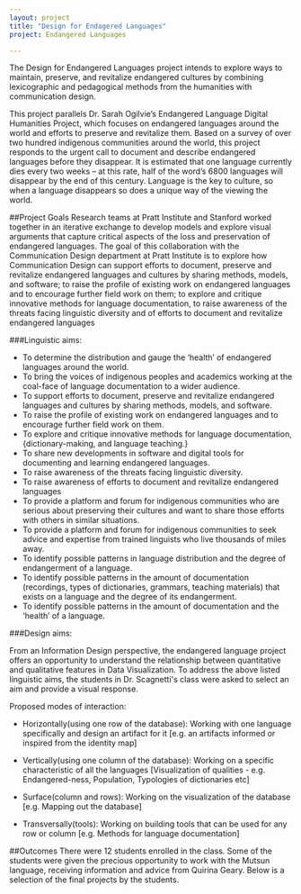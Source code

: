 ```yaml
---
layout: project
title: "Design for Endagered Languages"
project: Endangered Languages

---
```


The Design for Endangered Languages project intends to explore ways to maintain, preserve, and revitalize endangered cultures by combining lexicographic and pedagogical methods from the humanities with communication design.  

This project parallels Dr. Sarah Ogilvie’s Endangered Language Digital Humanities Project, which focuses on endangered languages around the world and efforts to preserve and revitalize them. Based on a survey of over two hundred indigenous communities around the world, this project responds to the urgent call to document and describe endangered languages before they disappear. It is estimated that one language currently dies every two weeks – at this rate, half of the word’s 6800 languages will disappear by the end of this century. Language is the key to culture, so when a language disappears so does a unique way of the viewing the world.  
 
##Project Goals
Research teams at Pratt Institute and Stanford worked together in an iterative exchange to develop models and explore visual arguments that capture critical aspects of the loss and preservation of endangered languages. The goal of this collaboration with the Communication Design department at Pratt Institute is to explore how Communication Design can support efforts to document, preserve and revitalize endangered languages and cultures by sharing methods, models, and software; to raise the profile of existing work on endangered languages and to encourage further field work on them; to explore and critique innovative methods for language documentation, to raise awareness of the threats facing linguistic diversity and of efforts to document and revitalize endangered languages 
 
###Linguistic aims:

* To determine the distribution and gauge the ‘health’ of endangered languages around the world.
* To bring the voices of indigenous peoples and academics working at the coal-face of language documentation to a wider audience.
* To support efforts to document, preserve and revitalize endangered languages and cultures by sharing methods, models, and software.
* To raise the profile of existing work on endangered languages and to encourage further field work on them.
* To explore and critique innovative methods for language documentation, {dictionary-making, and language teaching.}
* To share new developments in software and digital tools for documenting and learning endangered languages.
* To raise awareness of the threats facing linguistic diversity.
* To raise awareness of efforts to document and revitalize endangered languages
* To provide a platform and forum for indigenous communities who are serious about preserving their cultures and want to share those efforts with others in similar situations.
* To provide a platform and forum for indigenous communities to seek advice and expertise from trained linguists who live thousands of miles away.
* To identify possible patterns in language distribution and the degree of endangerment of a language.
* To identify possible patterns in the amount of documentation (recordings, types of dictionaries, grammars, teaching materials) that exists on a language and the degree of its endangerment.
* To identify possible patterns in the amount of documentation and the ‘health’ of a language.
 

###Design aims:

From an Information Design perspective, the endangered language project offers an opportunity to understand the relationship between quantitative and qualitative features in Data Visualization. To address the above listed linguistic aims, the students in Dr. Scagnetti's class were asked to select an aim and provide a visual response​.

Proposed modes of interaction:

* Horizontally​(using one row of the database): Working with one language specifically and design an artifact for it [e.g. an artifacts informed or inspired from the identity map]

* Vertically​(using one column of the database): Working on a specific characteristic of all the languages [Visualization of qualities - e.g. Endangered-ness, Population, Typologies of dictionaries etc]

* Surface​(column and rows): Working on the visualization of the database [e.g. Mapping out the database]

* Transversally​(tools): Working on building tools that can be used for any row or column [e.g. Methods for language documentation]

##Outcomes
There were 12 students enrolled in the class. Some of the students were given the precious opportunity to work with the Mutsun language, receiving information and advice from Quirina Geary. Below is a selection of the final projects by the students. 

 
